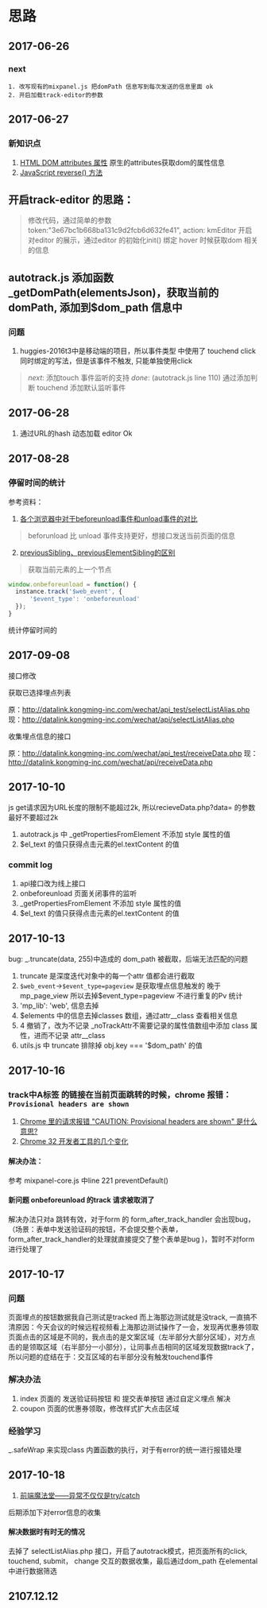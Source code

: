 # 思路

## 2017-06-26

### next

    1. 改写现有的mixpanel.js 把domPath 信息写到每次发送的信息里面 ok
    2. 开启加载track-editor的参数

## 2017-06-27

### 新知识点

1. [HTML DOM attributes 属性](http://www.w3school.com.cn/jsref/prop_node_attributes.asp) 原生的attributes获取dom的属性信息
2. [JavaScript reverse() 方法](http://www.w3school.com.cn/jsref/jsref_reverse.asp)

## 开启track-editor 的思路：
>修改代码，通过简单的参数 token:"3e67bc1b668ba131c9d2fcb6d632fe41", action: kmEditor 开启对editor 的展示，通过editor 的初始化init() 绑定 hover 时候获取dom 相关的信息


## autotrack.js 添加函数 _getDomPath(elementsJson)，获取当前的domPath, 添加到$dom_path 信息中

### 问题
1. huggies-2016t3中是移动端的项目，所以事件类型 中使用了 touchend click 同时绑定的写法，但是该事件不触发, 只能单独使用click
> *next*: 添加touch 事件监听的支持
> *done*: (autotrack.js line 110) 通过添加判断 touchend 添加默认监听事件


## 2017-06-28

1. 通过URL的hash 动态加载 editor Ok

## 2017-08-28

### 停留时间的统计

参考资料：
1. [各个浏览器中对于beforeunload事件和unload事件的对比](http://sinaad.github.io/xfe/2016/06/29/beforeunlod-vs-unload/)
> beforunload 比 unload 事件支持更好，想接口发送当前页面的信息

2. [previousSibling、previousElementSibling的区别](http://blog.csdn.net/sunlizhen/article/details/73437102)
> 获取当前元素的上一个节点

``` javascript
window.onbeforeunload = function() {
  instance.track('$web_event', {
      '$event_type': 'onbeforeunload'
  });
}
```

统计停留时间的

## 2017-09-08

接口修改 

获取已选择埋点列表

原：http://datalink.kongming-inc.com/wechat/api_test/selectListAlias.php
现：http://datalink.kongming-inc.com/wechat/api/selectListAlias.php

收集埋点信息的接口

原：http://datalink.kongming-inc.com/wechat/api_test/receiveData.php
现：http://datalink.kongming-inc.com/wechat/api/receiveData.php


## 2017-10-10

js get请求因为URL长度的限制不能超过2k, 所以recieveData.php?data= 的参数最好不要超过2k

1. autotrack.js 中 _getPropertiesFromElement 不添加 style 属性的值
2. $el_text 的值只获得点击元素的el.textContent 的值

### commit log 

1. api接口改为线上接口
2. onbeforeunload 页面关闭事件的监听
3. _getPropertiesFromElement 不添加 style 属性的值
4. $el_text 的值只获得点击元素的el.textContent 的值

## 2017-10-13

bug: _.truncate(data, 255)中造成的 dom_path 被截取，后端无法匹配的问题

1. truncate 是深度迭代对象中的每一个attr 值都会进行截取
2. `$web_event`->`$event_type=pageview`  是获取埋点信息触发的 晚于 mp_page_view  所以去掉$event_type=pageview 不进行重复的Pv 统计
3. 'mp_lib': 'web', 信息去掉
4. $elements 中的信息去掉classes 数组，通过attr__class 查看相关信息
5. 4 撤销了，改为不记录 _noTrackAttr不需要记录的属性值数组中添加 class 属性，进而不记录 attr__class
6. utils.js 中 truncate 排除掉 obj.key === '$dom_path' 的值

## 2017-10-16 

### track中A标签 的链接在当前页面跳转的时候，chrome 报错：`Provisional headers are shown` 

1. [Chrome 里的请求报错 "CAUTION: Provisional headers are shown" 是什么意思?](https://segmentfault.com/q/1010000000364871)
2. [Chrome 32 开发者工具的几个变化](https://imququ.com/post/devtool-in-chrome32.html)


#### 解决办法：

参考 mixpanel-core.js 中line 221 preventDefault() 

#### 新问题 onbeforeunload 的track 请求被取消了

解决办法只对a 跳转有效，对于form 的 form_after_track_handler 会出现bug，（场景：表单中发送验证码的按钮，不会提交整个表单，form_after_track_handler的处理就直接提交了整个表单是bug )，暂时不对form 进行处理了


## 2017-10-17

### 问题

页面埋点的按钮数据我自己测试是tracked 而上海那边测试就是没track, 一直搞不清原因：今天会议的时候远程视频看上海那边测试操作了一会，发现再优惠券领取页面点击的区域是不同的，我点击的是文案区域（左半部分大部分区域），对方点击的是领取区域（右半部分一小部分），让同事点击相同的区域发现数据track了，所以问题的症结在于：交互区域的右半部分没有触发touchend事件

### 解决办法

1. index 页面的 发送验证码按钮 和 提交表单按钮 通过自定义埋点 解决
2. coupon 页面的优惠券领取，修改样式扩大点击区域


### 经验学习

_.safeWrap 来实现class 内置函数的执行，对于有error的统一进行报错处理

## 2017-10-18

1. [前端魔法堂——异常不仅仅是try/catch](http://www.cnblogs.com/fsjohnhuang/p/7685144.html)

后期添加下对error信息的收集

#### 解决数据时有时无的情况

去掉了 selectListAlias.php 接口，开启了autotrack模式，把页面所有的click, touchend, submit， change 交互的数据收集，最后通过dom_path 在elemental中进行数据筛选



## 2107.12.12

